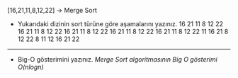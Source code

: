 [16,21,11,8,12,22] -> Merge Sort

* Yukarıdaki dizinin sort türüne göre aşamalarını yazınız.
           16 21 11 8 12 22
        16 21 11        8 12 22
       16 21    11     8 12   22
      16   21    11   8   12   22
       16 21     11    8 12   22
         11 16 21       8 12 22
            8 11 12 16 21 22

---

* Big-O gösterimini yazınız.
    *Merge Sort algoritmasının Big O gösterimi O(nlogn)*


            
    